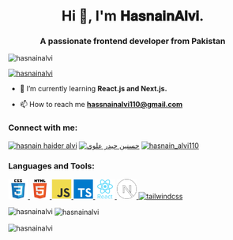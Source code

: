 <h1 align="center">Hi 👋, I'm 𝐇𝐚𝐬𝐧𝐚𝐢𝐧𝐀𝐥𝐯𝐢.</h1>
<h3 align="center">A passionate frontend developer from Pakistan</h3>

<p align="left"> <img src="https://komarev.com/ghpvc/?username=hasnainalvi&label=Profile%20views&color=0e75b6&style=flat" alt="hasnainalvi" /> </p>

<p align="left"> <a href="https://github.com/ryo-ma/github-profile-trophy"><img src="https://github-profile-trophy.vercel.app/?username=hasnainalvi" alt="hasnainalvi" /></a> </p>

- 🌱 I’m currently learning **React.js and Next.js.**

- 📫 How to reach me **hassnainalvi110@gmail.com**

<h3 align="left">Connect with me:</h3>
<p align="left">
<a href=" https://in.com/Hasnain Haider Alvi" target="blank"><img align="center" src="https://raw.githubusercontent.com/rahuldkjain/github-profile-readme-generator/master/src/images/icons/Social/linked-in-alt.svg" alt="hasnain haider alvi" height="30" width="40" /></a>
<a href="https://fb.com/حسنین حیدر علوی" target="blank"><img align="center" src="https://raw.githubusercontent.com/rahuldkjain/github-profile-readme-generator/master/src/images/icons/Social/facebook.svg" alt="حسنین حیدر علوی" height="30" width="40" /></a>
<a href="https://instagram.com/hasnain_alvi110" target="blank"><img align="center" src="https://raw.githubusercontent.com/rahuldkjain/github-profile-readme-generator/master/src/images/icons/Social/instagram.svg" alt="hasnain_alvi110" height="30" width="40" /></a>
</p>

<h3 align="left">Languages and Tools:</h3>
<p align="left"> 
  <a href="https://www.w3schools.com/css/" target="_blank" rel="noreferrer"> 
    <img src="https://raw.githubusercontent.com/devicons/devicon/master/icons/css3/css3-original-wordmark.svg" alt="css3" width="40" height="40"/> 
  </a> 
  <a href="https://www.w3.org/html/" target="_blank" rel="noreferrer"> 
    <img src="https://raw.githubusercontent.com/devicons/devicon/master/icons/html5/html5-original-wordmark.svg" alt="html5" width="40" height="40"/> 
  </a> 
  <a href="https://developer.mozilla.org/en-US/docs/Web/JavaScript" target="_blank" rel="noreferrer"> 
    <img src="https://raw.githubusercontent.com/devicons/devicon/master/icons/javascript/javascript-original.svg" alt="javascript" width="40" height="40"/> 
  </a> 
  <a href="https://www.typescriptlang.org/" target="_blank" rel="noreferrer"> 
    <img src="https://raw.githubusercontent.com/devicons/devicon/master/icons/typescript/typescript-original.svg" alt="typescript" width="40" height="40"/> 
  </a> 
  <a href="https://reactjs.org/" target="_blank" rel="noreferrer"> 
    <img src="https://raw.githubusercontent.com/devicons/devicon/master/icons/react/react-original-wordmark.svg" alt="react" width="40" height="40"/> 
  </a>
  <a href="https://nextjs.org/" target="_blank" rel="noreferrer"> 
    <img src="https://raw.githubusercontent.com/devicons/devicon/master/icons/nextjs/nextjs-line.svg" alt="nextjs" width="40" height="40"/>
  </a> 
  <a href="https://tailwindcss.com/" target="_blank" rel="noreferrer"> 
    <img src="https://www.vectorlogo.zone/logos/tailwindcss/tailwindcss-icon.svg" alt="tailwindcss" width="40" height="40"/> 
  </a>
</p>

<p><img align="left" src="https://github-readme-stats.vercel.app/api/top-langs?username=hasnainalvi&show_icons=true&locale=en&layout=compact" alt="hasnainalvi" /></p>

<p>&nbsp;<img align="center" src="https://github-readme-stats.vercel.app/api?username=hasnainalvi&show_icons=true&locale=en" alt="hasnainalvi" /></p>

<p><img align="center" src="https://github-readme-streak-stats.herokuapp.com/?user=hasnainalvi&" alt="hasnainalvi" /></p>
